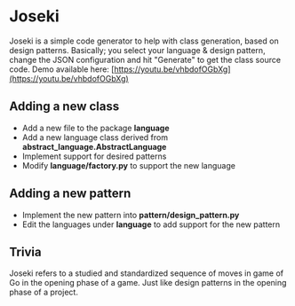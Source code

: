 # Joseki

Joseki is a simple code generator to help with class generation, based on design patterns. Basically; you select your
language & design pattern, change the JSON configuration and hit "Generate" to get the class source code. 
Demo available here: [https://youtu.be/vhbdofOGbXg](https://youtu.be/vhbdofOGbXg)

## Adding a new class

* Add a new file to the package **language**
* Add a new language class derived from **abstract_language.AbstractLanguage**
* Implement support for desired patterns
* Modify **language/factory.py** to support the new language

## Adding a new pattern

* Implement the new pattern into **pattern/design_pattern.py**
* Edit the languages under **language** to add support for the new pattern

## Trivia

Joseki refers to a studied and standardized sequence of moves in game of Go in the opening phase of a game. Just like
design patterns in the opening phase of a project.